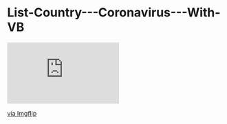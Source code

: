 # List-Country---Coronavirus---With-VB
<div style="width:260px;max-width:100%;"><div style="height:0;padding-bottom:55%;position:relative;"><iframe width="260" height="143" style="position:absolute;top:0;left:0;width:100%;height:100%;" frameBorder="0" src="https://imgflip.com/embed/4kcw8p"></iframe></div><p><a href="https://imgflip.com/gif/4kcw8p">via Imgflip</a></p></div>
